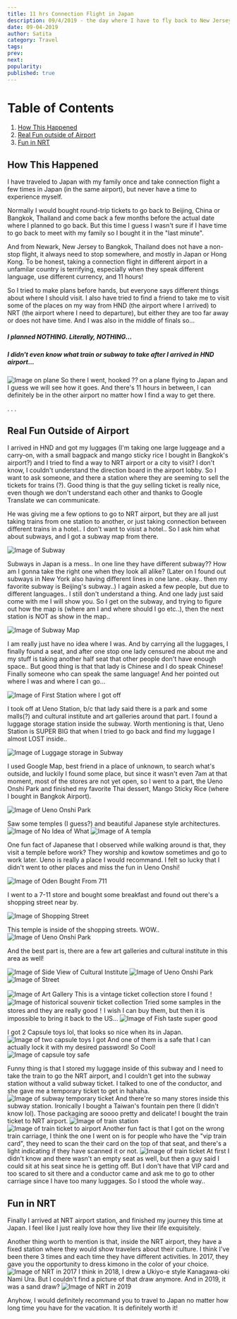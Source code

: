 ```yaml
---
title: 11 hrs Connection Flight in Japan 
description: 09/4/2019 - the day where I have to fly back to New Jersey to finish my last semester at Rutgers. I bought a flight that need to stop in Japan for 11 hrs and also need to transfer from HND airport to NRT airport by myself. The plane arrived at 5am and departure at 5pm. I thought it would be a perfect timing to feel the <i>real</i> Japan. And I went, without any schedule ahead of time. I didn't even know what to take HND from to NRT...
date: 09-04-2019
author: Satita
category: Travel
tags: 
prev: 
next: 
popularity: 
published: true
---
```


# Table of Contents
1. [How This Happened](#heading1)
2. [Real Fun outside of Airport](#heading2)
3. [Fun in NRT](#heading3)

## How This Happened
I have traveled to Japan with my family once and take connection flight a few times in Japan (in the same airport), but never have a time to experience myself.

Normally I would bought round-trip tickets to go back to Beijing, China or Bangkok, Thailand and come back a few months before the actual date where I planned to go back. But this time I guess I wasn't sure if I have time to go back to meet with my family so I bought it in the "last minute".

And from Newark, New Jersey to Bangkok, Thailand does not have a non-stop flight, it always need to stop somewhere, and mostly in Japan or Hong Kong. To be honest, taking a connection flight in different airport in a unfamilar country is terrifying, especially when they speak different language, use different currency, and 11 hours!

So I tried to make plans before hands, but everyone says different things about where I should visit. I also have tried to find a friend to take me to visit some of the places on my way from HND (the airport where I arrived) to NRT (the airport where I need to departure), but either they are too far away or does not have time. And I was also in the middle of finals so...
##### I planned NOTHING. Literally, NOTHING...
##### I didn't even know what train or subway to take after I arrived in HND airport...
![Image on plane](assets/blog-img/japan/on-my-way-to-japan.JPG) 
So there I went, hooked ?? on a plane flying to Japan and I guess we will see how it goes. And there's 11 hours in between, I can definitely be in the other airport no matter how I find a way to get there.

.
.
.
## Real Fun Outside of Airport
I arrived in HND and got my luggages (I'm taking one large luggeage and a carry-on, with a small bagpack and mango sticky rice I bought in Bangkok's airport?) and I tried to find a way to NRT airport or a city to visit? I don't know, I couldn't understand the direction board in the airport lobby. So I want to ask someone, and there a station where they are seeming to sell the tickets for trains (?). Good thing is that the guy selling ticket is really nice, even though we don't understand each other and thanks to Google Translate we can communicate. 

He was giving me a few options to go to NRT airport, but they are all just taking trains from one station to another, or just taking connection between different trains in a hotel.. I don't want to visist a hotel.. So I ask him what about subways, and I got a subway map from there.

![Image of Subway](assets/blog-img/japan/subway-ticket.JPG) 

Subways in Japan is a mess.. In one line they have different subway?? How am I gonna take the right one when they look all alike? (Later on I found out subways in New York also having different lines in one lane.. okay.. then my favorite subway is Beijing's subway..) I again asked a few people, but due to different languages.. I still don't understand a thing. And one lady just said come with me I will show you. So I get on the subway, and trying to figure out how the map is (where am I and where should I go etc..), then the next station is NOT as show in the map..

![Image of Subway Map](assets/blog-img/japan/subway-map.JPG) 

I am really just have no idea where I was. And by carrying all the luggages, I finally found a seat, and after one stop one lady censured me about me and my stuff is taking another half seat that other people don't have enough space.. But good thing is that that lady is Chinese and I do speak Chinese! Finally someone who can speak the same language! And her pointed out where I was and where I can go...

![Image of First Station where I got off](assets/blog-img/japan/first-station.JPG) 

I took off at Ueno Station, b/c that lady said there is a park and some malls(?) and cultural institute and art galleries around that part. I found a luggage storage station inside the subway. Worth mentioning is that, Ueno Station is SUPER BIG that when I tried to go back and find my luggage I almost LOST inside..

![Image of Luggage storage in Subway](assets/blog-img/japan/luggage-storage-in-subway.JPG) 

I used Google Map, best friend in a place of unknown, to search what's outside, and luckily I found some place, but since it wasn't even 7am at that moment, most of the stores are not yet open, so I went to a part, the Ueno Onshi Park and finished my favorite Thai dessert, Mango Sticky Rice (where I bought in Bangkok Airport). 

![Image of Ueno Onshi Park](assets/blog-img/japan/ueno-onshi-park.JPG) 

Saw some temples (I guess?) and beautiful Japanese style architectures. 
![Image of No Idea of What](assets/blog-img/japan/no-idea-what-is-this.JPG) 
![Image of A templa](assets/blog-img/japan/a-temple-maybe.JPG) 

One fun fact of Japanese that I observed while walking around is that, they visit a temple before work? They worship and kowtow sometimes and go to work later. Ueno is really a place I would recommand. I felt so lucky that I didn't went to other places and miss the fun in Ueno Onshi!

![Image of Oden Bought From 711](assets/blog-img/japan/oden-bought-in-711.JPG) 

I went to a 7-11 store and bought some breakfast and found out there's a shopping street near by.

![Image of Shopping Street](assets/blog-img/japan/shopping-street.JPG) 

This temple is inside of the shopping streets. WOW..
![Image of Ueno Onshi Park](assets/blog-img/japan/another-temple-maybe.JPG) 

And the best part is, there are a few art galleries and cultural institute in this area as well!

![Image of Side View of Cultural Institute](assets/blog-img/japan/side-view-of-cultural-institute.JPG) 
![Image of Ueno Onshi Park](assets/blog-img/japan/closed-cultural-institute.JPG) 
![Image of Street](assets/blog-img/japan/middle-of-a-street.JPG) 

![Image of Art Gallery](assets/blog-img/japan/inside-of-a-art-gallery.JPG) 
This is a vintage ticket collection store I found！
![Image of historical souvenir ticket collection](assets/blog-img/japan/historical-souvenir-tickets.JPG) 
Tried some samples in the stores and they are really good！I wish I can buy them, but then it is impossible to bring it back to the US...
![Image of Fish taste super good](assets/blog-img/japan/fish-taste-super-good.JPG) 

I got 2 Capsule toys lol, that looks so nice when its in Japan.
![Image of two capsule toys I got](assets/blog-img/japan/two-capsule-toys.JPG) 
And one of them is a safe that I can actually lock it with my desired password! So Cool!
![Image of capsule toy safe](assets/blog-img/japan/capsule-toy-safe.JPG) 

Funny thing is that I stored my luggage inside of this subway and I need to take the train to go the NRT airport, and I couldn't get into the subway station without a valid subway ticket. I talked to one of the conductor, and she gave me a temporary ticket to get in hahaha. 
![Image of subway temporary ticket](assets/blog-img/japan/subway-temporary-ticket.JPG) 
And there're so many stores inside this subway station. Ironically I bought a Taiwan's fountain pen there (I didn't know lol). Those packaging are soooo pretty and delicate! 
I bought the train ticket to NRT airport.
![Image of train station](assets/blog-img/japan/train-station.JPG) 
![Image of train ticket to airport](assets/blog-img/japan/train-ticket-to-airport.JPG) 
Another fun fact is that I got on the wrong train carriage, I think the one I went on is for people who have the "vip train card", they need to scan the their card on the top of that seat, and there's a light indicating if they have scanned it or not. 
![Image of train ticket](assets/blog-img/japan/train-ticket.JPG) 
At first I didn't know and there wasn't an empty seat as well, but then a guy said I could sit at his seat since he is getting off. But I don't have that VIP card and too scared to sit there and a conductor came and ask me to go to other carriage since I have too many luggages. So I stood the whole way..

## Fun in NRT
Finally I arrived at NRT airport station, and finished my journey this time at Japan. I feel like I just really love how they live their life exquisitely.

Another thing worth to mention is that, inside the NRT airport, they have a fixed station where they would show travelers about their culture. I think I've been there 3 times and each time they have different activities. In 2017, they gave you the opportunity to dress kimono in the color of your choice.
![Image of NRT in 2017](assets/blog-img/japan/nrt-in-2017.jpg) 
I think in 2018, I drew a Ukiyo-e style Kanagawa-oki Nami Ura. But I couldn't find a picture of that draw anymore.
And in 2019, it was a sand draw? 
![Image of NRT in 2019](assets/blog-img/japan/nrt-in-2019.JPG) 

Anyhow, I would definitely recommand you to travel to Japan no matter how long time you have for the vacation. It is definitely worth it!


